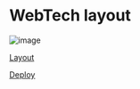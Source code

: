 # WebTech layout

![image](https://github.com/user-attachments/assets/0177eaf0-f63d-457f-bce3-4c7e060c01f0)

[Layout](https://www.figma.com/file/zXhCrpy5a5sONBJBevkS8m/WebTech?node-id=0%3A1)

[Deploy](https://serene-sable-7be2a0.netlify.app/)
